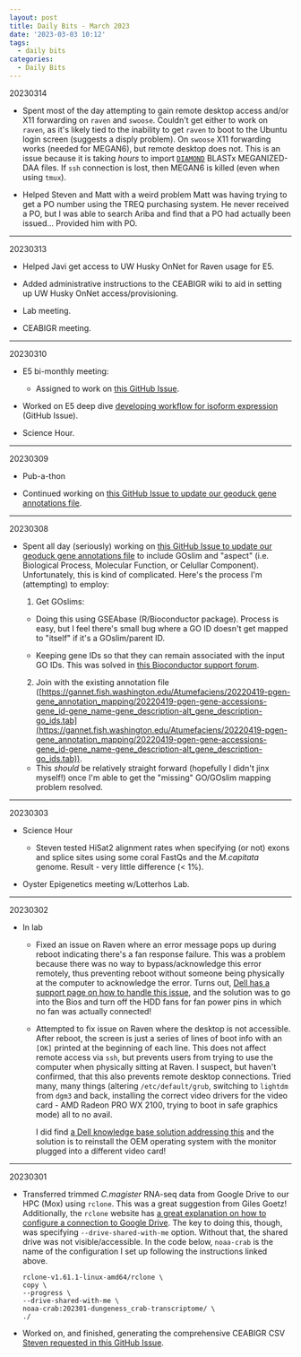```yaml
---
layout: post
title: Daily Bits - March 2023
date: '2023-03-03 10:12'
tags: 
  - daily bits
categories: 
  - Daily Bits
---
```


20230314

- Spent most of the day attempting to gain remote desktop access and/or X11 forwarding on `raven` and `swoose`. Couldn't get either to work on `raven`, as it's likely tied to the inability to get `raven` to boot to the Ubuntu login screen (suggests a disply problem). On `swoose` X11 forwarding works (needed for MEGAN6), but remote desktop does not. This is an issue because it is taking _hours_ to import [`DIAMOND`](https://github.com/bbuchfink/diamond) BLASTx MEGANIZED-DAA files. If `ssh` connection is lost, then MEGAN6 is killed (even when using `tmux`).

- Helped Steven and Matt with a weird problem Matt was having trying to get a PO number using the TREQ purchasing system. He never received a PO, but I was able to search Ariba and find that a PO had actually been issued... Provided him with PO.

---

20230313

- Helped Javi get access to UW Husky OnNet for Raven usage for E5.

- Added administrative instructions to the CEABIGR wiki to aid in setting up UW Husky OnNet access/provisioning.

- Lab meeting.

- CEABIGR meeting.

---

20230310

- E5 bi-monthly meeting:

  - Assigned to work on [this GitHub Issue](https://github.com/urol-e5/deep-dive/issues/1).

- Worked on E5 deep dive [developing workflow for isoform expression](https://github.com/urol-e5/deep-dive/issues/1) (GitHub Issue).

- Science Hour.

---

20230309

- Pub-a-thon

- Continued working on [this GitHub Issue to update our geoduck gene annotations file](https://github.com/RobertsLab/resources/issues/1602).

---

20230308

- Spent all day (seriously) working on [this GitHub Issue to update our geoduck gene annotations file](https://github.com/RobertsLab/resources/issues/1602) to include GOslim and "aspect" (i.e. Biological Process, Molecular Function, or Celullar Component). Unfortunately, this is kind of complicated. Here's the process I'm (attempting) to employ:

  1. Get GOslims:

    - Doing this using GSEAbase (R/Bioconductor package). Process is easy, but I feel there's small bug where a GO ID doesn't get mapped to "itself" if it's a GOslim/parent ID.

    - Keeping gene IDs so that they can remain associated with the input GO IDs. This was solved in [this Bioconductor support forum](https://support.bioconductor.org/p/128430/).

  2. Join with the existing annotation file ([https://gannet.fish.washington.edu/Atumefaciens/20220419-pgen-gene_annotation_mapping/20220419-pgen-gene-accessions-gene_id-gene_name-gene_description-alt_gene_description-go_ids.tab](https://gannet.fish.washington.edu/Atumefaciens/20220419-pgen-gene_annotation_mapping/20220419-pgen-gene-accessions-gene_id-gene_name-gene_description-alt_gene_description-go_ids.tab)).

    - This _should_ be relatively straight forward (hopefully I didn't jinx myself!) once I'm able to get the "missing" GO/GOslim mapping problem resolved.

---

20230303

- Science Hour

  - Steven tested HiSat2 alignment rates when specifying (or not) exons and splice sites using some coral FastQs and the _M.capitata_ genome. Result - very little difference (< 1%).

- Oyster Epigenetics meeting w/Lotterhos Lab.

---

20230302

- In lab

  - Fixed an issue on Raven where an error message pops up during reboot indicating there's a fan response failure. This was a problem because there was no way to bypass/acknowledge this error remotely, thus preventing reboot without someone being physically at the computer to acknowledge the error. Turns out, [Dell has a support page on how to handle this issue](https://www.dell.com/support/kbdoc/en-us/000128139/precision-7920-tower-epsa-fan-error-the-fan-failed-to-respond-correctly), and the solution was to go into the Bios and turn off the HDD fans for fan power pins in which no fan was actually connected!

  - Attempted to fix issue on Raven where the desktop is not accessible. After reboot, the screen is just a series of lines of boot info with an `[OK]` printed at the beginning of each line. This does not affect remote access via `ssh`, but prevents users from trying to use the computer when physically sitting at Raven. I suspect, but haven't confirmed, that this also prevents remote desktop connections. Tried many, many things (altering `/etc/default/grub`, switching to `lightdm` from `dgm3` and back, installing the correct video drivers for the video card - AMD Radeon PRO WX 2100, trying to boot in safe graphics mode) all to no avail.

    I did find [a Dell knowledge base solution addressing this](https://www.dell.com/support/kbdoc/en-us/000132211/ubuntu-18-04-fails-to-boot-and-hangs-on-a-black-screen) and the solution is to reinstall the OEM operating system with the monitor plugged into a different video card!

---

20230301

- Transferred trimmed _C.magister_ RNA-seq data from Google Drive to our HPC (Mox) using `rclone`. This was a great suggestion from Giles Goetz! Additionally, the `rclone` website has [a great explanation on how to configure a connection to Google Drive](https://rclone.org/drive/). The key to doing this, though, was specifying `--drive-shared-with-me` option. Without that, the shared drive was not visible/accessible. In the code below, `noaa-crab` is the name of the configuration I set up following the instructions linked above.

    ```shell
    rclone-v1.61.1-linux-amd64/rclone \
    copy \
    --progress \
    --drive-shared-with-me \
    noaa-crab:202301-dungeness_crab-transcriptome/ \
    ./
    ```

- Worked on, and finished, generating the comprehensive CEABIGR CSV [Steven requested in this GitHub Issue](https://github.com/RobertsLab/resources/issues/1566).